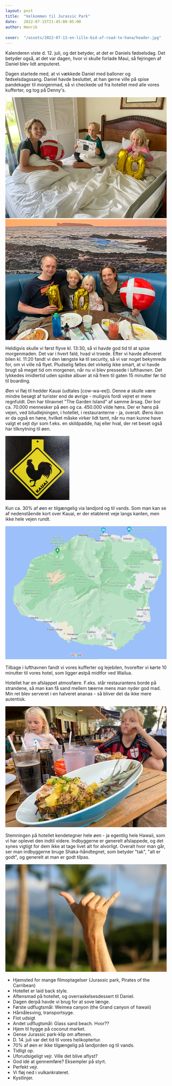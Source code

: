 ```yaml
---
layout: post
title:  "Velkommen til Jurassic Park"
date:   2022-07-15T21:45:00-05:00
author: Henrik

cover:  "/assets/2022-07-13-en-lille-bid-af-road-to-hana/header.jpg"
---
```


Kalenderen viste d. 12. juli, og det betyder, at det er Daniels fødselsdag. Det betyder også, at det var dagen, hvor vi skulle forlade Maui, så fejringen af Daniel blev lidt amputeret.

Dagen startede med, at vi vækkede Daniel med balloner og fødselsdagssang. Daniel havde besluttet, at han gerne ville på spise pandekager til morgenmad, så vi checkede ud fra hotellet med alle vores kufferter, og tog på Denny's. 

<img src="/assets/2022-07-14-velkommen-til-jurassic-park/birthday_bed.jpg" title="Godmorgen!">

<img src="/assets/2022-07-14-velkommen-til-jurassic-park/dennys.jpg" title="Pandekager til morgenmad">

Heldigvis skulle vi først flyve kl. 13:30, så vi havde god tid til at spise morgenmaden. Det var i hvert fald, hvad vi troede. Efter vi havde afleveret bilen kl. 11:20 fandt vi den længste kø til security, så vi var noget bekymrede for, om vi ville nå flyet. Pludselig føltes det virkelig ikke smart, at vi havde brugt så meget tid om morgenen, når nu vi blev pressede i lufthavnen. Det lykkedes imidlertid uden spidse albuer at nå frem til gaten 15 minutter før tid til boarding.

Øen vi fløj til hedder Kauai (udtales [cow-wa-ee]). Denne ø skulle være mindre besøgt af turister end de øvrige - muligvis fordi vejret er mere regnfuldt. Den har tilnavnet "The Garden Island" af samme årsag. Der bor ca. 70.000 mennesker på øen og ca. 450.000 vilde høns. Der er høns på vejen, ved biludlejningen, i hotellet, i restauranterne - ja, overalt. Øens ikon er da også en høne, hvilket måske virker lidt tamt, når nu man kunne have valgt et sejt dyr som f.eks. en skildpadde, haj eller hval, der ret beset også har tilknytning til øen.

<img src="/assets/2022-07-14-velkommen-til-jurassic-park/chicken.jpg" title="Høns!" style="width:200px">

Kun ca. 30% af øen er tilgængelig via landjord og til vands. Som man kan se af nedenstående kort over Kauai, er der etableret veje langs kanten, men ikke hele vejen rundt.

<img src="/assets/2022-07-14-velkommen-til-jurassic-park/kauai.png" title="Kort over Kauai">

Tilbage i lufthavnen fandt vi vores kufferter og lejebilen, hvorefter vi kørte 10 minutter til vores hotel, som ligger østpå midtfor ved Wailua.

Hotellet har en afslappet atmosfære. F.eks. står restaurantens borde på strandene, så man kan få sand mellem tæerne mens man nyder god mad. Min ret blev serveret i en halveret ananas - så bliver det da ikke mere autentisk. 

<img src="/assets/2022-07-14-velkommen-til-jurassic-park/ananas.jpg" title="Ananas">

Stemningen på hotellet kendetegner hele øen - ja egentlig hele Hawaii, som vi har oplevet den indtil videre. Indbyggerne er generelt afslappede, og det synes vigtigt for dem ikke at tage livet alt for alvorligt. Overalt hvor man går, ser man indbyggerne bruge Shaka-håndtegnet, som betyder "tak", "alt er godt", og generelt at man er godt tilpas. 

<img src="/assets/2022-07-14-velkommen-til-jurassic-park/shaka.jpg" title="Shaka">

* Hjemsted for mange filmoptagelser (Jurassic park, Pirates of the Carribean)
* Hotellet er laid back style.
* Aftensmad på hotellet, og overraskelsesdessert til Daniel.
* Dagen derpå havde vi brug for at sove længe.
* Første udflugtsmål: Weimea canyon (the Grand canyon of hawaii)
* Hårnålesving, transportsyge.
* Flot udsigt
* Andet udflugtsmål: Glass sand beach. Hvor??
* Hjem til hygge på coconut market.
* Gense Jurassic park-klip om aftenen.
* D. 14. juli var det tid til vores helikoptertur.
* 70% af øen er ikke tilgængelig på landjorden og til vands.
* Tidligt op.
* Uforudsigeligt vejr. Ville det blive aflyst?
* God idé at gennemføre? Eksempler på styrt.
* Perfekt vejr.
* Vi fløj ned i vulkankrateret.
* Kystlinjer.
